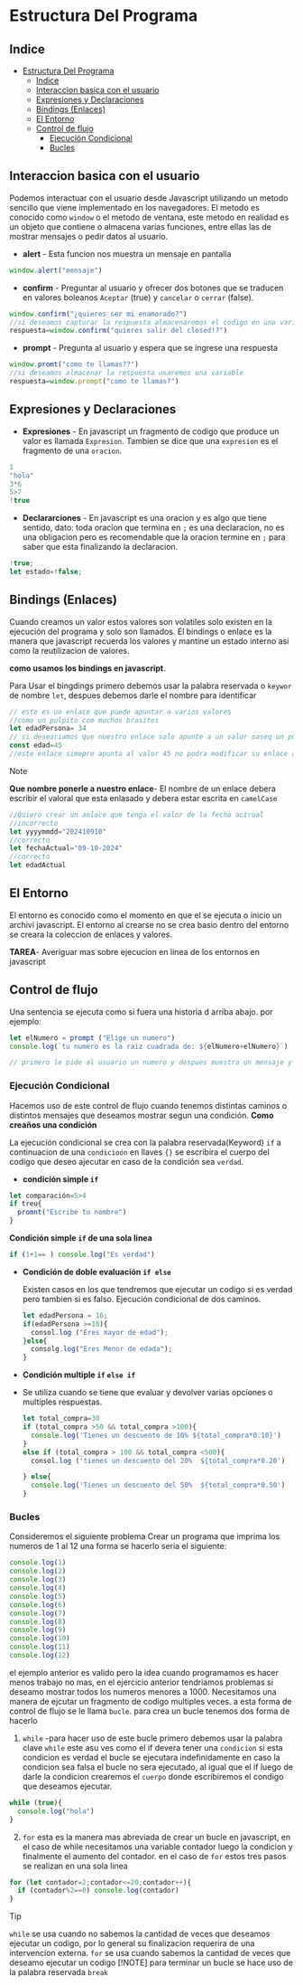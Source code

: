 # Estructura Del Programa
## Indice
- [Estructura Del Programa](#estructura-del-programa)
  - [Indice](#indice)
  - [Interaccion basica con el usuario](#interaccion-basica-con-el-usuario)
  - [Expresiones y Declaraciones](#expresiones-y-declaraciones)
  - [Bindings (Enlaces)](#bindings-enlaces)
  - [El Entorno](#el-entorno)
  - [Control de flujo](#control-de-flujo)
    - [Ejecución Condicional](#ejecución-condicional)
    - [Bucles](#bucles)
## Interaccion basica con el usuario
Podemos interactuar con el usuario desde Javascript utilizando un metodo sencillo que viene implementado en los navegadores.
El metodo es conocido como `window` o el metodo de ventana, este metodo en realidad es un objeto que contiene o almacena varias funciones, entre ellas las de mostrar mensajes o pedir datos al usuario.
- **alert** - Esta funcion nos muestra un mensaje en pantalla
```js
window.alert("mensaje")
```
- **confirm** - Preguntar al usuario y ofrecer dos botones que se traducen en valores boleanos `Aceptar` (true) y `cancelar` o `cerrar` (false).
```js
window.confirm("¿quieres ser mi enamorado?")
//si deseamos capturar la respuesta almacenaremos el codigo en una variable
respuesta=window.confirm("quieres salir del closed!?")
```
- **prompt** - Pregunta al usuario y espera que se ingrese una respuesta
```js
window.promt("como te llamas??")
//si deseamos almacenar la respuesta usaremos una variable
respuesta=window.prompt("como te llamas?")
```
## Expresiones y Declaraciones
- **Expresiones** - En javascript un fragmento de codigo que produce un valor es llamada `Expresion`. Tambien se dice que una `expresion` es el fragmento de una `oracion`.
```js
1
"hola"
3*6
5>7
!true
```
- **Declararciones** - En javascript es una oracion y es algo que tiene sentido, dato: toda oracion que termina en `;` es una declaracion, no es una obligacion pero es recomendable que la oracion termine en `;` para saber que esta finalizando la declaracion.
```js
!true;
let estado=!false;
```

## Bindings (Enlaces)
Cuando creamos un valor estos valores son volatiles solo existen en la ejecución del programa y solo son llamados.
El bindings o enlace es la manera que javascript recuerda los valores y mantine un estado interno asi como la reutilizacion de valores.

**como usamos los bindings en javascript**.

Para Usar el bingdings primero debemos usar la palabra reservada o `keywor` de nombre `let`, despues debemos darle el nombre para identificar
```js
// este es un enlace que puede apuntar a varios valores
//como un pulpito com muchos brasitos
let edadPersona= 34
// si deseariamos que nuestro enlace solo apunte a un valor oaseq un pulpito con un brasito entonces para crear este enlace debemos hacer uso de la keywor const.
const edad=45
//este enlace simepre apunta al valor 45 no podra modificar su enlace a otro valor
```
>[!NOTE]
**Que nombre ponerle a nuestro enlace**- El nombre de un enlace debera escribir el valoral que esta enlasado y debera estar escrita en `camelCase`

```js
//Quiero crear un anlace que tenga el valor de la fecha actrual
//incorrecto
let yyyymmdd="202410910"
//correcto
let fechaActual="09-10-2024"
//correcto
let edadActual
```

## El Entorno
El entorno es conocido como el momento en que  el se ejecuta o inicio un archivi javascript.
El entorno al crearse no se crea basio dentro del entorno se creara la coleccion de enlaces y valores.

**TAREA**-  Averiguar mas sobre ejecucion en linea de los entornos en javascript

## Control de flujo

Una sentencia se ejecuta como si fuera una historia d arriba abajo.
por ejemplo:

```js
let elNumero = prompt ("Elige un numero")
console.log(`tu numero es la raiz cuadrada de: ${elNumero+elNumero}`)

// primero le pide al usuario un numero y despues muestra un mensaje y el cuadrado de ese numero

```


### Ejecución Condicional
Hacemos uso de este control de flujo cuando tenemos distintas caminos o distintos mensajes que deseamos mostrar segun una condición.
**Como creaños una condición**

La ejecución condicional se crea con la palabra reservada(Keyword) `if` a continuacion de una `condicioón` en llaves `{}` se escribira el cuerpo del codigo que deseo ajecutar en caso de la condición sea `verdad`.
  
  - **condición simple `if`**
```js
let comparación=5>4 
if treu{
  promnt("Escribe tu nombre")
}
```
**Condición simple `if` de una sola linea**
```js
if (1+1== ) console.log("Es verdad")
```
- **Condición de doble evaluación `if else`**
  
  Existen casos en los que tendremos que ejecutar un codigo si es verdad pero tambien  si es falso. Ejecución  condicional de dos caminos.

  ```js
  let edadPersona = 16;
  if(edadPersona >=18){
    consol.log ("Eres mayor de edad");
  }else{
    consolg.log("Eres Menor de edada");
  }
  ```
- **Condición multiple `if` `else if`**
- 
  Se utiliza cuando se tiene que evaluar  y devolver varias opciones o multiples respuestas.
  ```js
  let total_compra=30
  if (total_compra >50 && total_compra >100){
    console.log('Tienes un descuento de 10% ${total_compra*0.10}')
  }
  else if (total_compra > 100 && total_compra <500){
    consol.log ('tienes un descuento del 20%  ${total_compra*0.20')

  } else{
    console.log('Tienes un descuento del 50%  ${total_compra*0.50')
  }
  ```
### Bucles
Consideremos el siguiente problema
Crear un programa que imprima los numeros de 1 al 12 una forma se hacerlo seria el siguiente:
```js
console.log(1)
console.log(2)
console.log(3)
console.log(4)
console.log(5)
console.log(6)
console.log(7)
console.log(8)
console.log(9)
console.log(10)
console.log(11)
console.log(12)
```
el ejemplo anterior es valido pero la idea cuando programamos es hacer menos trabajo no mas, en el ejercicio anterior tendriamos problemas si deseamo mostrar todos los numeros menores a 1000.
Necesitamos una manera de ejcutar un fragmento de codigo multiples veces. a esta forma de control de flujo se le llama `bucle`.
para crea un bucle tenemos dos forma de hacerlo
1. `while` -para hacer uso de este bucle primero debemos usar la palabra clave `while` este asu ves como el if devera tener una `condicion` si esta condicion es verdad el bucle se ejecutara indefinidamente en caso la condicion sea falsa el bucle no sera ejecutado,  al igual que el if luego de darle la condicion crearemos el `cuerpo` donde escribiremos el condigo que deseamos ejecutar.
```js
while (true){
  console.log("hola")
}
```
2. `for` esta es la manera mas abreviada de crear un bucle en javascript, en el caso de while necesitamos una variable contador luego la condicion y finalmente el aumento del contador. en el caso de `for` estos tres pasos se realizan en una sola linea
```js
for (let contador=2;contador<=20;contador++){
  if (contador%2==0) console.log(contador)
}
```
> [!TIP]
> `while` se usa cuando no sabemos la cantidad de veces que deseamos ejecutar un codigo, por lo general su finalizacion requerira de una intervencion externa. `for` se usa cuando sabemos la cantidad de veces que deseamo ejecutar un codigo
> [!NOTE]
> para terminar un bucle se hace uso de la palabra reservada `break`
